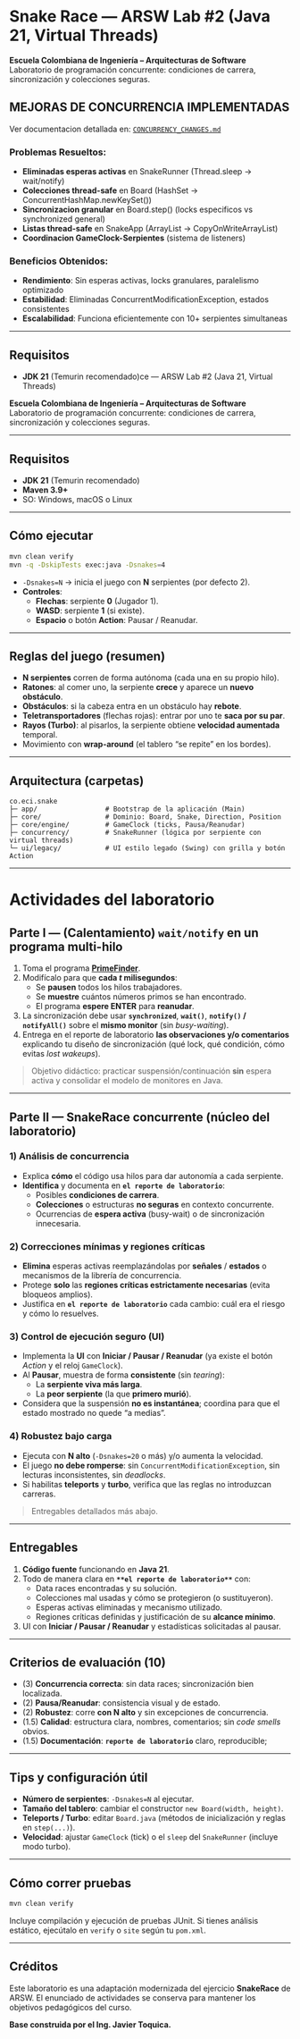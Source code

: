 # Snake Race — ARSW Lab #2 (Java 21, Virtual Threads)

**Escuela Colombiana de Ingeniería – Arquitecturas de Software**  
Laboratorio de programación concurrente: condiciones de carrera, sincronización y colecciones seguras.

## MEJORAS DE CONCURRENCIA IMPLEMENTADAS

Ver documentacion detallada en: [`CONCURRENCY_CHANGES.md`](CONCURRENCY_CHANGES.md)

### Problemas Resueltos:
- **Eliminadas esperas activas** en SnakeRunner (Thread.sleep → wait/notify)
- **Colecciones thread-safe** en Board (HashSet → ConcurrentHashMap.newKeySet())
- **Sincronizacion granular** en Board.step() (locks especificos vs synchronized general)
- **Listas thread-safe** en SnakeApp (ArrayList → CopyOnWriteArrayList)
- **Coordinacion GameClock-Serpientes** (sistema de listeners)

### Beneficios Obtenidos:
- **Rendimiento**: Sin esperas activas, locks granulares, paralelismo optimizado
- **Estabilidad**: Eliminadas ConcurrentModificationException, estados consistentes
- **Escalabilidad**: Funciona eficientemente con 10+ serpientes simultaneas

---

## Requisitos

- **JDK 21** (Temurin recomendado)ce — ARSW Lab #2 (Java 21, Virtual Threads)

**Escuela Colombiana de Ingeniería – Arquitecturas de Software**  
Laboratorio de programación concurrente: condiciones de carrera, sincronización y colecciones seguras.

---

## Requisitos

- **JDK 21** (Temurin recomendado)
- **Maven 3.9+**
- SO: Windows, macOS o Linux

---

## Cómo ejecutar

```bash
mvn clean verify
mvn -q -DskipTests exec:java -Dsnakes=4
```

- `-Dsnakes=N` → inicia el juego con **N** serpientes (por defecto 2).
- **Controles**:
  - **Flechas**: serpiente **0** (Jugador 1).
  - **WASD**: serpiente **1** (si existe).
  - **Espacio** o botón **Action**: Pausar / Reanudar.

---

## Reglas del juego (resumen)

- **N serpientes** corren de forma autónoma (cada una en su propio hilo).
- **Ratones**: al comer uno, la serpiente **crece** y aparece un **nuevo obstáculo**.
- **Obstáculos**: si la cabeza entra en un obstáculo hay **rebote**.
- **Teletransportadores** (flechas rojas): entrar por uno te **saca por su par**.
- **Rayos (Turbo)**: al pisarlos, la serpiente obtiene **velocidad aumentada** temporal.
- Movimiento con **wrap-around** (el tablero “se repite” en los bordes).

---

## Arquitectura (carpetas)

```
co.eci.snake
├─ app/                 # Bootstrap de la aplicación (Main)
├─ core/                # Dominio: Board, Snake, Direction, Position
├─ core/engine/         # GameClock (ticks, Pausa/Reanudar)
├─ concurrency/         # SnakeRunner (lógica por serpiente con virtual threads)
└─ ui/legacy/           # UI estilo legado (Swing) con grilla y botón Action
```

---

# Actividades del laboratorio

## Parte I — (Calentamiento) `wait/notify` en un programa multi-hilo

1. Toma el programa [**PrimeFinder**](https://github.com/ARSW-ECI/wait-notify-excercise).
2. Modifícalo para que **cada _t_ milisegundos**:
   - Se **pausen** todos los hilos trabajadores.
   - Se **muestre** cuántos números primos se han encontrado.
   - El programa **espere ENTER** para **reanudar**.
3. La sincronización debe usar **`synchronized`**, **`wait()`**, **`notify()` / `notifyAll()`** sobre el **mismo monitor** (sin _busy-waiting_).
4. Entrega en el reporte de laboratorio **las observaciones y/o comentarios** explicando tu diseño de sincronización (qué lock, qué condición, cómo evitas _lost wakeups_).

> Objetivo didáctico: practicar suspensión/continuación **sin** espera activa y consolidar el modelo de monitores en Java.

---

## Parte II — SnakeRace concurrente (núcleo del laboratorio)

### 1) Análisis de concurrencia

- Explica **cómo** el código usa hilos para dar autonomía a cada serpiente.
- **Identifica** y documenta en **`el reporte de laboratorio`**:
  - Posibles **condiciones de carrera**.
  - **Colecciones** o estructuras **no seguras** en contexto concurrente.
  - Ocurrencias de **espera activa** (busy-wait) o de sincronización innecesaria.

### 2) Correcciones mínimas y regiones críticas

- **Elimina** esperas activas reemplazándolas por **señales** / **estados** o mecanismos de la librería de concurrencia.
- Protege **solo** las **regiones críticas estrictamente necesarias** (evita bloqueos amplios).
- Justifica en **`el reporte de laboratorio`** cada cambio: cuál era el riesgo y cómo lo resuelves.

### 3) Control de ejecución seguro (UI)

- Implementa la **UI** con **Iniciar / Pausar / Reanudar** (ya existe el botón _Action_ y el reloj `GameClock`).
- Al **Pausar**, muestra de forma **consistente** (sin _tearing_):
  - La **serpiente viva más larga**.
  - La **peor serpiente** (la que **primero murió**).
- Considera que la suspensión **no es instantánea**; coordina para que el estado mostrado no quede “a medias”.

### 4) Robustez bajo carga

- Ejecuta con **N alto** (`-Dsnakes=20` o más) y/o aumenta la velocidad.
- El juego **no debe romperse**: sin `ConcurrentModificationException`, sin lecturas inconsistentes, sin _deadlocks_.
- Si habilitas **teleports** y **turbo**, verifica que las reglas no introduzcan carreras.

> Entregables detallados más abajo.

---

## Entregables

1. **Código fuente** funcionando en **Java 21**.
2. Todo de manera clara en **`**el reporte de laboratorio**`** con:
   - Data races encontradas y su solución.
   - Colecciones mal usadas y cómo se protegieron (o sustituyeron).
   - Esperas activas eliminadas y mecanismo utilizado.
   - Regiones críticas definidas y justificación de su **alcance mínimo**.
3. UI con **Iniciar / Pausar / Reanudar** y estadísticas solicitadas al pausar.

---

## Criterios de evaluación (10)

- (3) **Concurrencia correcta**: sin data races; sincronización bien localizada.
- (2) **Pausa/Reanudar**: consistencia visual y de estado.
- (2) **Robustez**: corre **con N alto** y sin excepciones de concurrencia.
- (1.5) **Calidad**: estructura clara, nombres, comentarios; sin _code smells_ obvios.
- (1.5) **Documentación**: **`reporte de laboratorio`** claro, reproducible;

---

## Tips y configuración útil

- **Número de serpientes**: `-Dsnakes=N` al ejecutar.
- **Tamaño del tablero**: cambiar el constructor `new Board(width, height)`.
- **Teleports / Turbo**: editar `Board.java` (métodos de inicialización y reglas en `step(...)`).
- **Velocidad**: ajustar `GameClock` (tick) o el `sleep` del `SnakeRunner` (incluye modo turbo).

---

## Cómo correr pruebas

```bash
mvn clean verify
```

Incluye compilación y ejecución de pruebas JUnit. Si tienes análisis estático, ejecútalo en `verify` o `site` según tu `pom.xml`.

---

## Créditos

Este laboratorio es una adaptación modernizada del ejercicio **SnakeRace** de ARSW. El enunciado de actividades se conserva para mantener los objetivos pedagógicos del curso.

**Base construida por el Ing. Javier Toquica.**
